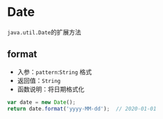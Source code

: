 # Date <Badge text="0.4.7+" type="error"/>

`java.util.Date`的扩展方法

## format
- 入参：`pattern`:`String`  格式
- 返回值：`String`
- 函数说明：将日期格式化
```js
var date = new Date();
return date.format('yyyy-MM-dd');  // 2020-01-01
```
